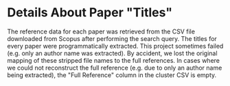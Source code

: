 # Details About Paper "Titles"

The reference data for each paper was retrieved 
from the CSV file downloaded from Scopus 
after performing the search query.
The titles for every paper were programmatically 
extracted. This project sometimes failed
(e.g. only an author name was extracted).
By accident, we lost the original mapping 
of these stripped file names to the full
references. In cases where we could not reconstruct the full reference
(e.g. due to only an author name being extracted),
the "Full Reference" column in the cluster CSV is empty.
